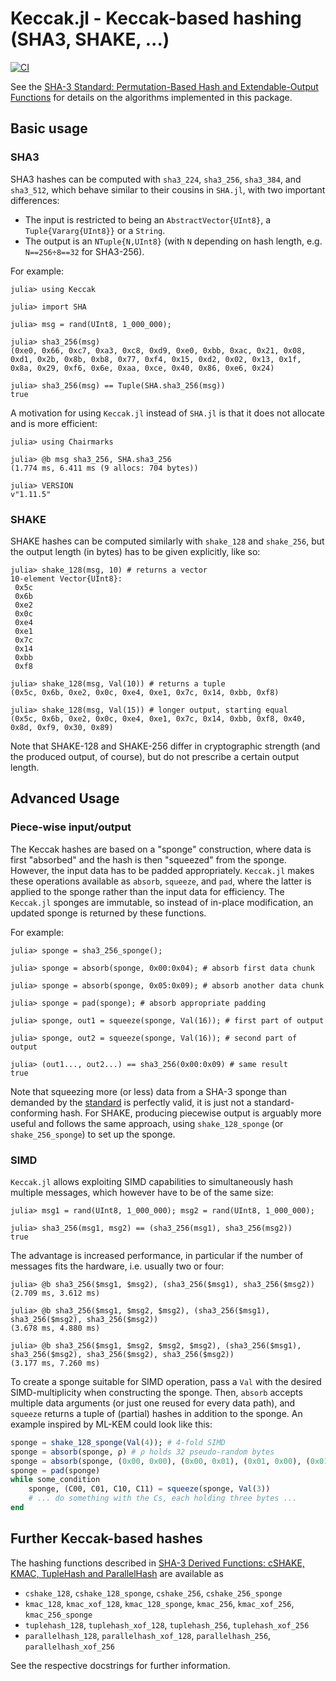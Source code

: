 # Keccak.jl - Keccak-based hashing (SHA3, SHAKE, ...)

[![CI](https://github.com/martinholters/Keccak.jl/actions/workflows/ci.yml/badge.svg)](https://github.com/martinholters/Keccak.jl/actions/workflows/ci.yml)

See the
[SHA-3 Standard: Permutation-Based Hash and Extendable-Output Functions][NIST-FIPS-202]
for details on the algorithms implemented in this package.

## Basic usage

### SHA3

SHA3 hashes can be computed with `sha3_224`, `sha3_256`, `sha3_384`, and `sha3_512`, which
behave similar to their cousins in `SHA.jl`, with two important differences:
* The input is restricted to being an `AbstractVector{UInt8}`, a `Tuple{Vararg{UInt8}}` or
  a `String`.
* The output is an `NTuple{N,UInt8}` (with `N` depending on hash length, e.g.
  `N==256÷8==32` for SHA3-256).

For example:
```julia-repl
julia> using Keccak

julia> import SHA

julia> msg = rand(UInt8, 1_000_000);

julia> sha3_256(msg)
(0xe0, 0x66, 0xc7, 0xa3, 0xc8, 0xd9, 0xe0, 0xbb, 0xac, 0x21, 0x08, 0xd1, 0x2b, 0x8b, 0xb8, 0x77, 0xf4, 0x15, 0xd2, 0x02, 0x13, 0x1f, 0x8a, 0x29, 0xf6, 0x6e, 0xaa, 0xce, 0x40, 0x86, 0xe6, 0x24)

julia> sha3_256(msg) == Tuple(SHA.sha3_256(msg))
true
```

A motivation for using `Keccak.jl` instead of `SHA.jl` is that it does not allocate and is
more efficient:
```julia-repl
julia> using Chairmarks

julia> @b msg sha3_256, SHA.sha3_256
(1.774 ms, 6.411 ms (9 allocs: 704 bytes))

julia> VERSION
v"1.11.5"
```

### SHAKE

SHAKE hashes can be computed similarly with `shake_128` and `shake_256`, but the output
length (in bytes) has to be given explicitly, like so:
```julia-repl
julia> shake_128(msg, 10) # returns a vector
10-element Vector{UInt8}:
 0x5c
 0x6b
 0xe2
 0x0c
 0xe4
 0xe1
 0x7c
 0x14
 0xbb
 0xf8

julia> shake_128(msg, Val(10)) # returns a tuple
(0x5c, 0x6b, 0xe2, 0x0c, 0xe4, 0xe1, 0x7c, 0x14, 0xbb, 0xf8)

julia> shake_128(msg, Val(15)) # longer output, starting equal
(0x5c, 0x6b, 0xe2, 0x0c, 0xe4, 0xe1, 0x7c, 0x14, 0xbb, 0xf8, 0x40, 0x8d, 0xf9, 0x30, 0x89)
```

Note that SHAKE-128 and SHAKE-256 differ in cryptographic strength (and the produced
output, of course), but do not prescribe a certain output length.

## Advanced Usage

### Piece-wise input/output

The Keccak hashes are based on a "sponge" construction, where data is first "absorbed" and
the hash is then "squeezed" from the sponge. However, the input data has to be padded
appropriately. `Keccak.jl` makes these operations available as `absorb`, `squeeze`, and
`pad`, where the latter is applied to the sponge rather than the input data for efficiency.
The `Keccak.jl` sponges are immutable, so instead of in-place modification, an updated
sponge is returned by these functions.

For example:
```julia-repl
julia> sponge = sha3_256_sponge();

julia> sponge = absorb(sponge, 0x00:0x04); # absorb first data chunk

julia> sponge = absorb(sponge, 0x05:0x09); # absorb another data chunk

julia> sponge = pad(sponge); # absorb appropriate padding

julia> sponge, out1 = squeeze(sponge, Val(16)); # first part of output

julia> sponge, out2 = squeeze(sponge, Val(16)); # second part of output

julia> (out1..., out2...) == sha3_256(0x00:0x09) # same result
true
```

Note that squeezing more (or less) data from a SHA-3 sponge than demanded by the
[standard][NIST-FIPS-202] is perfectly valid, it is just not a standard-conforming hash.
For SHAKE, producing piecewise output is arguably more useful and follows the same
approach, using `shake_128_sponge` (or `shake_256_sponge`) to set up the sponge.

### SIMD

`Keccak.jl` allows exploiting SIMD capabilities to simultaneously hash multiple messages,
which however have to be of the same size:
```julia-repl
julia> msg1 = rand(UInt8, 1_000_000); msg2 = rand(UInt8, 1_000_000);

julia> sha3_256(msg1, msg2) == (sha3_256(msg1), sha3_256(msg2))
true
```
The advantage is increased performance, in particular if the number of messages fits the
hardware, i.e. usually two or four:
```julia-repl
julia> @b sha3_256($msg1, $msg2), (sha3_256($msg1), sha3_256($msg2))
(2.709 ms, 3.612 ms)

julia> @b sha3_256($msg1, $msg2, $msg2), (sha3_256($msg1), sha3_256($msg2), sha3_256($msg2))
(3.678 ms, 4.880 ms)

julia> @b sha3_256($msg1, $msg2, $msg2, $msg2), (sha3_256($msg1), sha3_256($msg2), sha3_256($msg2), sha3_256($msg2))
(3.177 ms, 7.260 ms)
```

To create a sponge suitable for SIMD operation, pass a `Val` with the desired
SIMD-multiplicity when constructing the sponge. Then, `absorb` accepts multiple data
arguments (or just one reused for every data path), and `squeeze` returns a tuple of
(partial) hashes in addition to the sponge. An example inspired by ML-KEM could look like
this:
```julia
sponge = shake_128_sponge(Val(4)); # 4-fold SIMD
sponge = absorb(sponge, ρ) # ρ holds 32 pseudo-random bytes
sponge = absorb(sponge, (0x00, 0x00), (0x00, 0x01), (0x01, 0x00), (0x01, 0x01))
sponge = pad(sponge)
while some_condition
    sponge, (C00, C01, C10, C11) = squeeze(sponge, Val(3))
    # ... do something with the Cs, each holding three bytes ...
end
```

## Further Keccak-based hashes

The hashing functions described in
[SHA-3 Derived Functions: cSHAKE, KMAC, TupleHash and ParallelHash][NIST-SP-800-185]
are available as
* `cshake_128`, `cshake_128_sponge`, `cshake_256`, `cshake_256_sponge`
* `kmac_128`, `kmac_xof_128`, `kmac_128_sponge`, `kmac_256`, `kmac_xof_256`, `kmac_256_sponge`
* `tuplehash_128`, `tuplehash_xof_128`, `tuplehash_256`, `tuplehash_xof_256`
* `parallelhash_128`, `parallelhash_xof_128`, `parallelhash_256`, `parallelhash_xof_256`

See the respective docstrings for further information.

[NIST-SP-800-185]: https://doi.org/10.6028/NIST.SP.800-185
[NIST-FIPS-202]: https://doi.org/10.6028/NIST.FIPS.202
